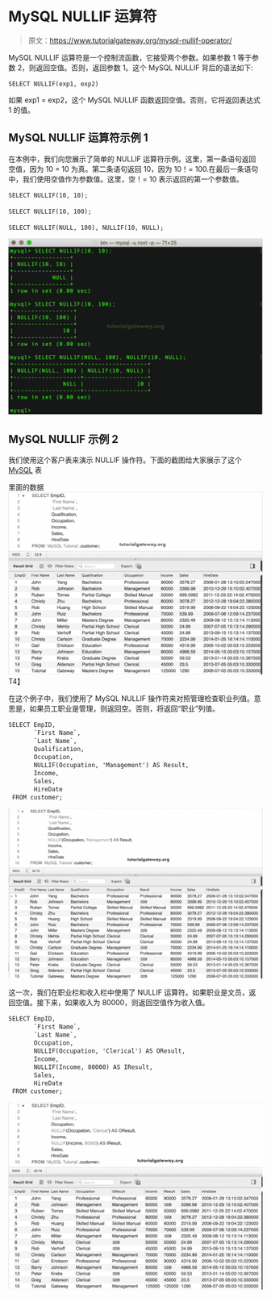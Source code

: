 # MySQL NULLIF 运算符

> 原文：<https://www.tutorialgateway.org/mysql-nullif-operator/>

MySQL NULLIF 运算符是一个控制流函数，它接受两个参数。如果参数 1 等于参数 2，则返回空值。否则，返回参数 1。这个 MySQL NULLIF 背后的语法如下:

```
SELECT NULLIF(exp1, exp2) 
```

如果 exp1 = exp2，这个 MySQL NULLIF 函数返回空值。否则，它将返回表达式 1 的值。

## MySQL NULLIF 运算符示例 1

在本例中，我们向您展示了简单的 NULLIF 运算符示例。这里，第一条语句返回空值，因为 10 = 10 为真。第二条语句返回 10，因为 10！= 100.在最后一条语句中，我们使用空值作为参数值。这里，空！= 10 表示返回的第一个参数值。

```
SELECT NULLIF(10, 10);

SELECT NULLIF(10, 100);

SELECT NULLIF(NULL, 100), NULLIF(10, NULL);
```

![MySQL NULLIF Operator 1](img/110b0ce45c63443234bf061571ba120c.png)

## MySQL NULLIF 示例 2

我们使用这个客户表来演示 NULLIF 操作符。下面的截图给大家展示了这个 [MySQL](https://www.tutorialgateway.org/mysql-tutorial/) 表

里面的数据![MySQL NULLIF Operator 2](img/e550394b08cd877458bea8fd872183c5.png)T4】

在这个例子中，我们使用了 MySQL NULLIF 操作符来对照管理检查职业列值。意思是，如果员工职业是管理，则返回空。否则，将返回“职业”列值。

```
SELECT EmpID, 
       `First Name`,
       `Last Name`,
       Qualification,
       Occupation,
       NULLIF(Occupation, 'Management') AS Result,
       Income,
       Sales,
       HireDate
 FROM customer;
```

![MySQL NULLIF Operator 3](img/af1fbed3a2ec0bb4deff76bb228ed08f.png)

这一次，我们在职业栏和收入栏中使用了 NULLIF 运算符。如果职业是文员，返回空值。接下来，如果收入为 80000，则返回空值作为收入值。

```
SELECT EmpID, 
       `First Name`,
       `Last Name`,
       Occupation,
       NULLIF(Occupation, 'Clerical') AS OResult,
       Income,
       NULLIF(Income, 80000) AS IResult,
       Sales,
       HireDate
 FROM customer;
```

![MySQL NULLIF Operator 4](img/6b3ad19c7b11ee1596ccd85d60db40dd.png)